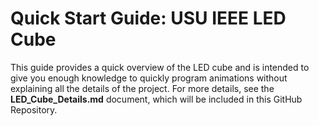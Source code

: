 # Quick Start Guide: USU IEEE LED Cube

This guide provides a quick overview of the LED cube and is intended to give you enough knowledge to quickly program animations without explaining all the details of the project.  For more details, see the **LED_Cube_Details.md** document, which will be included in this GitHub Repository.